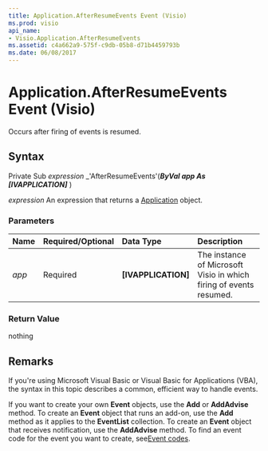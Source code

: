 ```yaml
---
title: Application.AfterResumeEvents Event (Visio)
ms.prod: visio
api_name:
- Visio.Application.AfterResumeEvents
ms.assetid: c4a662a9-575f-c9db-05b8-d71b4459793b
ms.date: 06/08/2017
---
```



# Application.AfterResumeEvents Event (Visio)

Occurs after firing of events is resumed.


## Syntax

 Private Sub _expression_ _'AfterResumeEvents'(**_ByVal app As [IVAPPLICATION]_** )

 _expression_ An expression that returns a [Application](./Visio.Application.md) object.


### Parameters



|**Name**|**Required/Optional**|**Data Type**|**Description**|
|:-----|:-----|:-----|:-----|
| _app_|Required| **[IVAPPLICATION]**|The instance of Microsoft Visio in which firing of events resumed.|

### Return Value

nothing


## Remarks

If you're using Microsoft Visual Basic or Visual Basic for Applications (VBA), the syntax in this topic describes a common, efficient way to handle events.

If you want to create your own  **Event** objects, use the **Add** or **AddAdvise** method. To create an **Event** object that runs an add-on, use the **Add** method as it applies to the **EventList** collection. To create an **Event** object that receives notification, use the **AddAdvise** method. To find an event code for the event you want to create, see[Event codes](../visio/Concepts/event-codesvisio.md).


